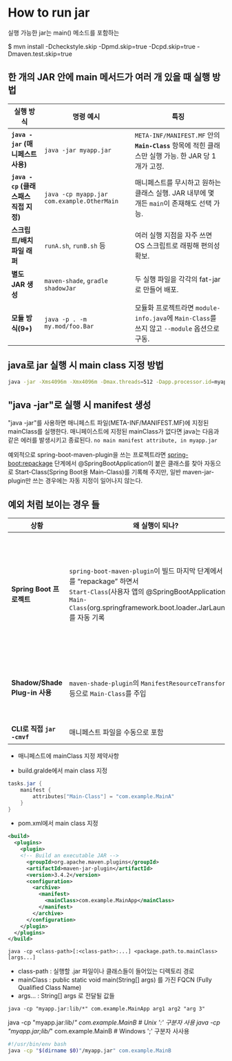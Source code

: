 # How to run jar

실행 가능한 jar는 main() 메소드를 포함하는 


$ mvn install -Dcheckstyle.skip -Dpmd.skip=true -Dcpd.skip=true -Dmaven.test.skip=true


## 한 개의 JAR 안에 main 메서드가 여러 개 있을 때 실행 방법

| 실행 방식 | 명령 예시 | 특징 |
|-----------|-----------|-------|
| **`java -jar` (매니페스트 사용)** | `java -jar myapp.jar` | `META-INF/MANIFEST.MF` 안의 **`Main-Class`** 항목에 적힌 클래스만 실행 가능. 한 JAR 당 1 개가 고정. |
| **`java -cp` (클래스패스 직접 지정)** | `java -cp myapp.jar com.example.OtherMain` | 매니페스트를 무시하고 원하는 클래스 실행. JAR 내부에 몇 개든 `main`이 존재해도 선택 가능. |
| **스크립트/배치 파일 래퍼** | `runA.sh`, `runB.sh` 등 | 여러 실행 지점을 자주 쓰면 OS 스크립트로 래핑해 편의성 확보. |
| **별도 JAR 생성** | `maven-shade`, `gradle shadowJar` | 두 실행 파일을 각각의 fat-jar로 만들어 배포. |
| **모듈 방식(9+)** | `java -p . -m my.mod/foo.Bar` | 모듈화 프로젝트라면 `module-info.java`에 `Main-Class`를 쓰지 않고 `--module` 옵션으로 구동. |



## java로 jar 실행 시 main class 지정 방법

```bash
java -jar -Xms4096m -Xmx4096m -Dmax.threads=512 -Dapp.processor.id=myapp /path/to/application.jar &
```

## "java -jar"로 실행 시 manifest 생성
"java -jar"를 사용하면 매니페스트 파일(META-INF/MANIFEST.MF)에 지정된 mainClass를 실행한다.
매니페이스트에 지정된 mainClass가 없다면 java는 다음과 같은 에러를 발생시키고 종료된다.
```no main manifest attribute, in myapp.jar```

예외적으로 spring-boot-maven-plugin을 쓰는 프로젝트라면 <spring-boot:repackage> 단계에서 @SpringBootApplication이 붙은 클래스를 찾아 자동으로 Start-Class(Spring Boot용 Main-Class)를 기록해 주지만, 일반 maven-jar-plugin만 쓰는 경우에는 자동 지정이 일어나지 않는다.

## 예외 처럼 보이는 경우 들
| 상황 | 왜 실행이 되나? | 실제로는… |
|------|----------------|-----------|
| **Spring Boot 프로젝트** | `spring-boot-maven-plugin`이 빌드 마지막 단계에서 JAR를 “repackage” 하면서 <br>`Start-Class`(사용자 앱의 @SpringBootApplication)와 <br>`Main-Class`(org.springframework.boot.loader.JarLauncher) 를 자동 기록 | Maven 기본 JAR이 아니라 **별도로 재가 ([java - Can't execute jar- file: "no main manifest attribute" - Stack Overflow](https://stackoverflow.com/questions/9689793/cant-execute-jar-file-no-main-manifest-attribute))
| **Shadow/Shade Plug-in 사용** | `maven-shade-plugin`의 `ManifestResourceTransformer` 등으로 `Main-Class`를 주입 | 사용자 또는 플러그인 설정에서 명시적으로 넣어 준 것 |
| **CLI로 직접 `jar -cmvf`** | 매니페스트 파일을 수동으로 포함 | 역시 사람이 지정 |


- 매니페스트에 mainClass 지정 제약사항



- build.gralde에서 main class 지정
```gradle
tasks.jar {
    manifest {
        attributes["Main-Class"] = "com.example.MainA"
    }
}
```

- pom.xml에서 main class 지정
```xml
<build>
  <plugins>
    <plugin>
    <!-- Build an executable JAR -->
      <groupId>org.apache.maven.plugins</groupId>
      <artifactId>maven-jar-plugin</artifactId>
      <version>3.4.2</version>
      <configuration>
        <archive>
          <manifest>
            <mainClass>com.example.MainApp</mainClass>
          </manifest>
        </archive>
      </configuration>
    </plugin>
  </plugins>
</build>
```

```
java -cp <class-path>[:<class-path>:...] <package.path.to.mainClass> [args...]
```
- class-path : 실행할 .jar 파일이나 클래스들이 들어있는 디렉토리 경로
- mainClass : public static void main(String[] args) 를 가진 FQCN (Fully Qualified Class Name)
- args... : String[] args 로 전달될 값들

```
java -cp "myapp.jar:lib/*" com.example.MainApp arg1 arg2 "arg 3"
```


java -cp "myapp.jar:lib/*" com.example.MainB   # Unix ':' 구분자 사용
java -cp "myapp.jar;lib/*" com.example.MainB   # Windows ';' 구분자 사사용

```sh
#!/usr/bin/env bash
java -cp "$(dirname $0)"/myapp.jar" com.example.MainB
```
